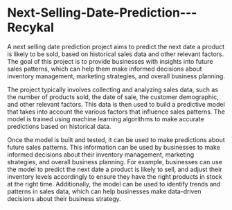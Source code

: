 # Next-Selling-Date-Prediction---Recykal

A next selling date prediction project aims to predict the next date a product is likely to be sold, based on historical sales data and other relevant factors. The goal of this project is to provide businesses with insights into future sales patterns, which can help them make informed decisions about inventory management, marketing strategies, and overall business planning.

The project typically involves collecting and analyzing sales data, such as the number of products sold, the date of sale, the customer demographic, and other relevant factors. This data is then used to build a predictive model that takes into account the various factors that influence sales patterns. The model is trained using machine learning algorithms to make accurate predictions based on historical data.

Once the model is built and tested, it can be used to make predictions about future sales patterns. This information can be used by businesses to make informed decisions about their inventory management, marketing strategies, and overall business planning. For example, businesses can use the model to predict the next date a product is likely to sell, and adjust their inventory levels accordingly to ensure they have the right products in stock at the right time. Additionally, the model can be used to identify trends and patterns in sales data, which can help businesses make data-driven decisions about their business strategy.
